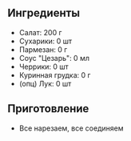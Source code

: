 ## Ингредиенты

- Салат: 200 г
- Сухарики: 0 шт
- Пармезан: 0 г
- Соус "Цезарь": 0 мл
- Черрики: 0 шт
- Куринная грудка: 0 г
- (опц) Лук: 0 шт

## Приготовление

- Все нарезаем, все соединяем